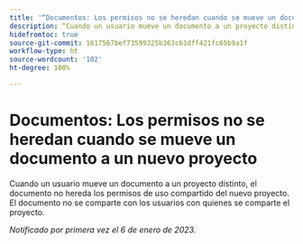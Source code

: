 ```yaml
---
title: '“Documentos: Los permisos no se heredan cuando se mueve un documento a un nuevo proyecto”'
description: “Cuando un usuario mueve un documento a un proyecto distinto, el documento no hereda los permisos de uso compartido del nuevo proyecto. El documento no se comparte con los usuarios con quienes se comparte el proyecto. ”
hidefromtoc: true
source-git-commit: 1617567bef73599325b363c61dff421fc65b9a1f
workflow-type: ht
source-wordcount: '102'
ht-degree: 100%

---
```



# Documentos: Los permisos no se heredan cuando se mueve un documento a un nuevo proyecto

<!-- This Known Issue is on the TOC for both Workfront and Workfront Proof-->

Cuando un usuario mueve un documento a un proyecto distinto, el documento no hereda los permisos de uso compartido del nuevo proyecto. El documento no se comparte con los usuarios con quienes se comparte el proyecto.

_Notificado por primera vez el 6 de enero de 2023._


